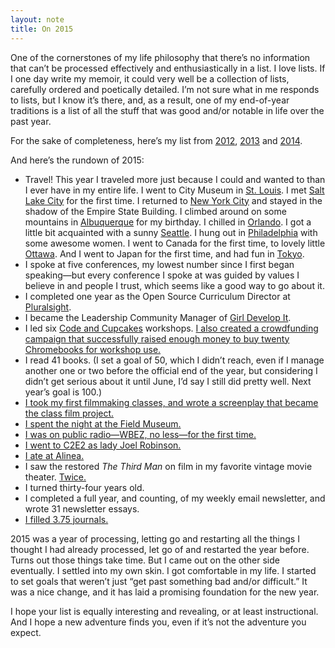 ```yaml
---
layout: note
title: On 2015
---
```


One of the cornerstones of my life philosophy that there’s no information that can’t be processed effectively and enthusiastically in a list. I love lists. If I one day write my memoir, it could very well be a collection of lists, carefully ordered and poetically detailed. I’m not sure what in me responds to lists, but I know it’s there, and, as a result, one of my end-of-year traditions is a list of all the stuff that was good and/or notable in life over the past year.

For the sake of completeness, here’s my list from [2012](http://jenmyers.tumblr.com/post/39070407068/things-i-did-in-2012), [2013](http://jenmyers.tumblr.com/post/70291365131/things-i-did-in-2013) and [2014](http://thereportmargins.com/on-the-good-stuff.html).

And here’s the rundown of 2015:

- Travel! This year I traveled more just because I could and wanted to than I ever have in my entire life. I went to City Museum in [St. Louis](https://www.instagram.com/p/zGezUGvGvY/). I met [Salt Lake City](https://www.instagram.com/p/zna1HdvGtb/) for the first time. I returned to [New York City](https://www.instagram.com/p/0a_A2IPGlS/) and stayed in the shadow of the Empire State Building. I climbed around on some mountains in [Albuquerque](https://www.instagram.com/p/5kFSUuPGlN/) for my birthday. I chilled in [Orlando](https://www.instagram.com/p/63bllqvGiY/). I got a little bit acquainted with a sunny [Seattle](https://www.instagram.com/p/8Yajm7vGmh/). I hung out in [Philadelphia](https://www.instagram.com/p/9yP7LIvGub/) with some awesome women. I went to Canada for the first time, to lovely little [Ottawa](https://www.instagram.com/p/72usltvGhE/). And I went to Japan for the first time, and had fun in [Tokyo](https://www.instagram.com/p/-VxjbbvGgx/).
- I spoke at five conferences, my lowest number since I first began speaking—but every conference I spoke at was guided by values I believe in and people I trust, which seems like a good way to go about it.
- I completed one year as the Open Source Curriculum Director at [Pluralsight](http://pluralsight.com/).
- I became the Leadership Community Manager of [Girl Develop It](http://girldevelopit.com/).
- I led six [Code and Cupcakes](http://codeandcupcakes.net/) workshops. [I also created a crowdfunding campaign that successfully raised enough money to buy twenty Chromebooks for workshop use.](https://www.instagram.com/p/yPkDCxPGst/)
- I read 41 books. (I set a goal of 50, which I didn’t reach, even if I manage another one or two before the official end of the year, but considering I didn’t get serious about it until June, I’d say I still did pretty well. Next year’s goal is 100.)
- [I took my first filmmaking classes, and wrote a screenplay that became the class film project.](https://www.instagram.com/p/3xP5EjvGsa/)
- [I spent the night at the Field Museum.](https://www.instagram.com/p/yx58r5PGj_/)
- [I was on public radio—WBEZ, no less—for the first time.](https://www.instagram.com/p/2tx6PrvGho/)
- [I went to C2E2 as lady Joel Robinson.](https://www.instagram.com/p/18f-VFPGh-/)
- [I ate at Alinea.](https://www.instagram.com/p/4HbicUPGmJ/)
- I saw the restored _The Third Man_ on film in my favorite vintage movie theater. [Twice.](https://www.instagram.com/p/4wmkyaPGja/)
- I turned thirty-four years old.
- I completed a full year, and counting, of my weekly email newsletter, and wrote 31 newsletter essays.
- [I filled 3.75 journals.](https://www.instagram.com/p/4NdR3IvGk-/)

2015 was a year of processing, letting go and restarting all the things I thought I had already processed, let go of and restarted the year before. Turns out those things take time. But I came out on the other side eventually. I settled into my own skin. I got comfortable in my life. I started to set goals that weren’t just “get past something bad and/or difficult.” It was a nice change, and it has laid a promising foundation for the new year.

I hope your list is equally interesting and revealing, or at least instructional. And I hope a new adventure finds you, even if it’s not the adventure you expect.
